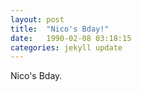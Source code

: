 ```yaml
---
layout: post
title:  "Nico's Bday!"
date:   1990-02-08 03:18:15
categories: jekyll update
---
```


Nico's Bday.
